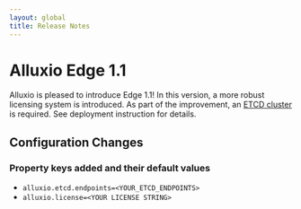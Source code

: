 ```yaml
---
layout: global
title: Release Notes
---
```


# Alluxio Edge 1.1

Alluxio is pleased to introduce Edge 1.1! In this version, a more robust licensing system is introduced. 
As part of the improvement, an [ETCD cluster](https://etcd.io/) is required.
See deployment instruction for details. 

## Configuration Changes

### Property keys added and their default values
* `alluxio.etcd.endpoints=<YOUR_ETCD_ENDPOINTS>`
* `alluxio.license=<YOUR LICENSE STRING>`